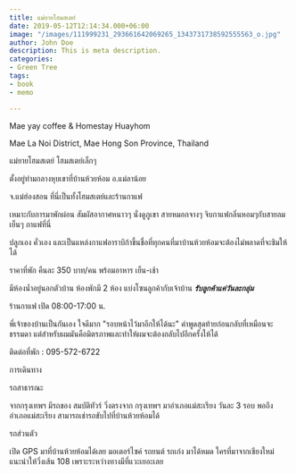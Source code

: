 ```yaml
---
title: แม่ยายโฮมสเตย์
date: 2019-05-12T12:14:34.000+06:00
image: "/images/111999231_293661642069265_1343731738592555563_o.jpg"
author: John Doe
description: This is meta description.
categories:
- Green Tree
tags:
- book
- memo

---
```

Mae yay coffee & Homestay Huayhom

Mae La Noi District, Mae Hong Son Province, Thailand

แม่ยายโฮมสเตย์ โฮมสเตย์เล็กๆ

ตั้งอยู่ท่ามกลางหุบเขาที่บ้านห้วยห้อม อ.แม่ลาน้อย

จ.แม่ฮ่องสอน ที่นี่เป็นทั้งโฮมสเตย์และร้านกาแฟ

เหมาะกับการมาพักผ่อน สัมผัสอากาศหนาวๆ นั่งดูภูเขา สายหมอกจางๆ จิบกาแฟกลิ่นหอมๆกับสายลมเย็นๆ กาแฟที่นี่

ปลูกเอง คั่วเอง และเป็นแหล่งกาแฟอาราบิก้าขึ้นชื่อที่ทุกคนที่มาบ้านห้วยห้อมจะต้องไม่พลาดที่จะชิมให้ได้

 ราคาที่พัก คืนละ 350 บาท/คน พร้อมอาหาร เย็น-เช้า

มีห้องน้ำอยู่นอกตัวบ้าน ห้องพักมี 2 ห้อง แบ่งโซนลูกค้ากับเจ้าบ้าน ***รับลูกค้าแค่วันละกลุ่ม***

ร้านกาแฟ เปิด 08:00-17:00 น.

พี่เจ้าของบ้านเป็นกันเอง ใจดีมาก "รอบหน้าไว้มาอีกให้ได้นะ" คำพูดสุดท้ายก่อนกลับที่เหมือนจะธรรมดา แต่สำหรับผมมันคือมิตรภาพและทำให้ผมจะต้องกลับไปอีกครั้งให้ได้

ติดต่อที่พัก : 095-572-6722

การเดินทาง

 รถสาธารณะ

จากกรุงเทพฯ มีรถของ สมบัติทัวร์ วิ่งตรงจาก กรุงเทพฯ มาอำเภอแม่สะเรียง วันละ 3 รอบ พอถึงอำเภอแม่สะเรียง สามารถเช่ารถขับไปที่บ้านห้วยห้อมได้

รถส่วนตัว 

เปิด GPS มาที่บ้านห้วยห้อมได้เลย มอเตอร์ไซค์ รถยนต์ รถเก๋ง มาได้หมด ใครที่มาจากเชียงใหม่แนะนำให้วิ่งเส้น 108 เพราะระหว่างทางมีที่แวะเยอะเลย